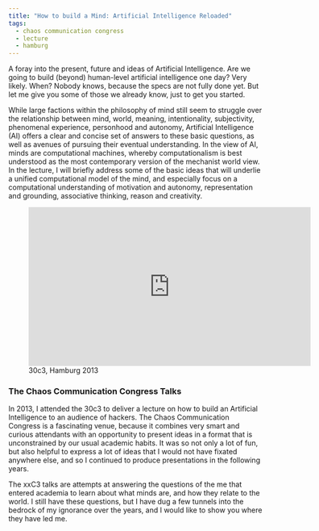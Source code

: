 ```yaml
---
title: "How to build a Mind: Artificial Intelligence Reloaded" 
tags: 
  - chaos communication congress
  - lecture
  - hamburg
---
```


A foray into the present, future and ideas of Artificial Intelligence. 
Are we going to build (beyond) human-level artificial intelligence one day? Very likely. 
When? Nobody knows, because the specs are not fully done yet. But let me give you some of those we already know, 
just to get you started.

While large factions within the philosophy of mind still seem to struggle over the relationship between mind, world, 
meaning, intentionality, subjectivity, phenomenal experience, personhood and autonomy, Artificial Intelligence (AI) 
offers a clear and concise set of answers to these basic questions, as well as avenues of pursuing their eventual 
understanding. In the view of AI, minds are computational machines, whereby computationalism is best understood as 
the most contemporary version of the mechanist world view. In the lecture, I will briefly address some of the basic 
ideas that will underlie a unified computational model of the mind, and especially focus on a computational 
understanding of motivation and autonomy, representation and grounding, associative thinking, reason and creativity.

<figure>
    <iframe width="560" height="315" src="https://www.youtube.com/embed/ouIqwoSgrhY" frameborder="0" caption="test"> </iframe>
    <figcaption>30c3, Hamburg 2013</figcaption>
</figure>

### The Chaos Communication Congress Talks

In 2013, I attended the 30c3 to deliver a lecture on how to build an Artificial Intelligence to an audience of hackers. 
The Chaos Communication Congress is a fascinating venue, because it combines very smart and curious attendants with an
opportunity to present ideas in a format that is unconstrained by our usual academic habits. 
It was so not only a lot of fun, but also helpful to express a lot of ideas that I would not have fixated anywhere else,
and so I continued to produce presentations in the following years.

The xxC3 talks are attempts at answering the questions of the me that entered academia to learn about what minds are, 
and how they relate to the world. I still have these questions, but I have dug a few tunnels into the bedrock of my
ignorance over the years, and I would like to show you where they have led me.


